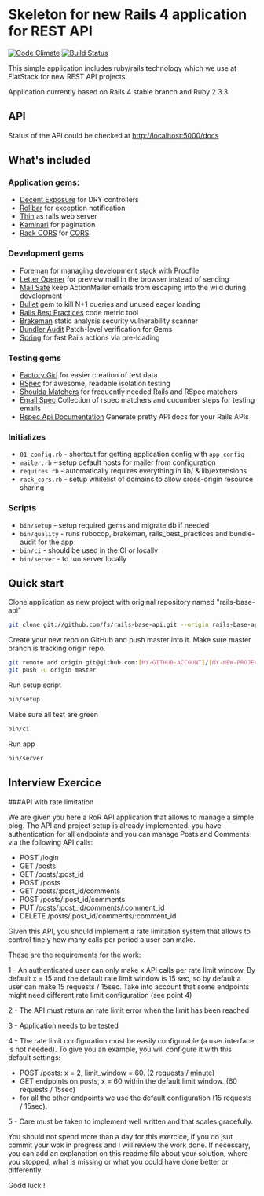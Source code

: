 # Skeleton for new Rails 4 application for REST API

[![Code Climate](https://codeclimate.com/github/fs/rails-base-api.png)](https://codeclimate.com/github/fs/rails-base-api)
[![Build Status](https://semaphoreci.com/api/v1/fs/rails-base-api/branches/master/shields_badge.svg)](https://semaphoreci.com/fs/rails-base-api)

This simple application includes ruby/rails technology which we use at FlatStack for new REST API projects.

Application currently based on Rails 4 stable branch and Ruby 2.3.3

## API

Status of the API could be checked at [http://localhost:5000/docs](http://localhost:5000/docs)

## What's included

### Application gems:

* [Decent Exposure](https://github.com/voxdolo/decent_exposure) for DRY controllers
* [Rollbar](https://github.com/rollbar/rollbar-gem) for exception notification
* [Thin](https://github.com/macournoyer/thin) as rails web server
* [Kaminari](https://github.com/amatsuda/kaminari) for pagination
* [Rack CORS](https://github.com/cyu/rack-cors) for [CORS](http://en.wikipedia.org/wiki/Cross-origin_resource_sharing)

### Development gems

* [Foreman](https://github.com/ddollar/foreman) for managing development stack with Procfile
* [Letter Opener](https://github.com/ryanb/letter_opener) for preview mail in the browser instead of sending
* [Mail Safe](https://github.com/myronmarston/mail_safe) keep ActionMailer emails from escaping into the wild during development
* [Bullet](https://github.com/flyerhzm/bullet) gem to kill N+1 queries and unused eager loading
* [Rails Best Practices](https://github.com/railsbp/rails_best_practices) code metric tool
* [Brakeman](https://github.com/presidentbeef/brakeman) static analysis security vulnerability scanner
* [Bundler Audit](https://github.com/rubysec/bundler-audit) Patch-level verification for Gems
* [Spring](https://github.com/rails/spring) for fast Rails actions via pre-loading

### Testing gems

* [Factory Girl](https://github.com/thoughtbot/factory_girl) for easier creation of test data
* [RSpec](https://github.com/rspec/rspec) for awesome, readable isolation testing
* [Shoulda Matchers](http://github.com/thoughtbot/shoulda-matchers) for frequently needed Rails and RSpec matchers
* [Email Spec](https://github.com/bmabey/email-spec) Collection of rspec matchers and cucumber steps for testing emails
* [Rspec Api Documentation](https://github.com/zipmark/rspec_api_documentation) Generate pretty API docs for your Rails APIs

### Initializes

* `01_config.rb` - shortcut for getting application config with `app_config`
* `mailer.rb` - setup default hosts for mailer from configuration
* `requires.rb` - automatically requires everything in lib/ & lib/extensions
* `rack_cors.rb` - setup whitelist of domains to allow cross-origin resource sharing

### Scripts

* `bin/setup` - setup required gems and migrate db if needed
* `bin/quality` - runs rubocop, brakeman, rails_best_practices and bundle-audit for the app
* `bin/ci` - should be used in the CI or locally
* `bin/server` - to run server locally


## Quick start

Clone application as new project with original repository named "rails-base-api"

```bash
git clone git://github.com/fs/rails-base-api.git --origin rails-base-api [MY-NEW-PROJECT]
```

Create your new repo on GitHub and push master into it.
Make sure master branch is tracking origin repo.

```bash
git remote add origin git@github.com:[MY-GITHUB-ACCOUNT]/[MY-NEW-PROJECT].git
git push -u origin master
```

Run setup script

```bash
bin/setup
```

Make sure all test are green

```bash
bin/ci
```

Run app

```bash
bin/server
```



## Interview Exercice

###API with rate limitation


We are given you here a RoR API application that allows to manage a simple blog.
The API and project setup is already implemented. you have authentication for all endpoints and you can manage Posts and Comments via the following API calls:

- POST /login
- GET /posts
- GET /posts/:post_id
- POST /posts
- GET /posts/:post_id/comments
- POST /posts/:post_id/comments
- PUT /posts/:post_id/comments/:comment_id
- DELETE /posts/:post_id/comments/:comment_id

Given this API, you should implement a rate limitation system that allows to control finely how many calls per period a user can make.

These are the requirements for the work:

1 - An authenticated user can only make x API calls per rate limit window. By default x = 15 and the default rate limit window is 15 sec, so by default a user can make 15 requests / 15sec. Take into account that some endpoints might need different rate limit configuration (see point 4)

2 - The API must return an rate limit error when the limit has been reached

3 -  Application needs to be tested

4 - The rate limit configuration must be easily configurable (a user interface is not needed). To give you an example, you will configure it with this default settings:

- POST /posts:  x = 2, limit_window = 60. (2 requests / minute)
- GET endpoints on posts, x =  60 within the default limit window. (60 requests / 15sec)
- for all the other endpoints we use the  default configuration (15 requests / 15sec).

5 - Care must be taken to implement well written and that scales gracefully.


You should not spend more than a day for this exercice, if you do jsut commit your wok in progress and I will review the work done. If necessary, you can add an explanation on this readme file about your solution, where you stopped, what is missing or what you could have done better or differently.

Godd luck !

